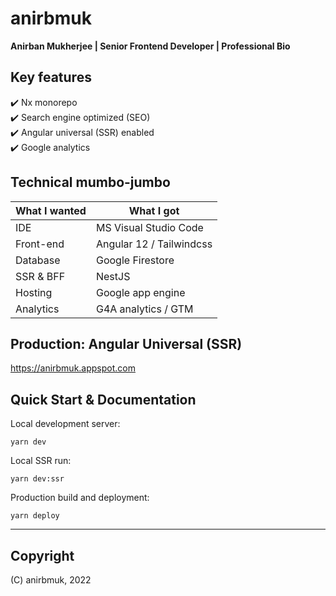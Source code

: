 # anirbmuk
**Anirban Mukherjee | Senior Frontend Developer | Professional Bio**  

## Key features
:heavy_check_mark: Nx monorepo   
:heavy_check_mark: Search engine optimized (SEO)   
:heavy_check_mark: Angular universal (SSR) enabled   
:heavy_check_mark: Google analytics   

## Technical mumbo-jumbo  
What I wanted   | What I got  
--------------- | --------------
IDE             | MS Visual Studio Code  
Front-end       | Angular 12 / Tailwindcss 
Database        | Google Firestore
SSR & BFF       | NestJS  
Hosting         | Google app engine  
Analytics       | G4A analytics / GTM

## Production: Angular Universal (SSR)   
https://anirbmuk.appspot.com   

## Quick Start & Documentation
Local development server:  
```
yarn dev
```
  
Local SSR run:  
```
yarn dev:ssr
```
  
Production build and deployment:  
```
yarn deploy
```

- - - -

## Copyright  
(C) anirbmuk, 2022  

